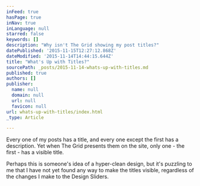 ```yaml
---
inFeed: true
hasPage: true
inNav: true
inLanguage: null
starred: false
keywords: []
description: "Why isn't The Grid showing my post titles?"
datePublished: '2015-11-15T12:27:12.868Z'
dateModified: '2015-11-14T14:44:15.644Z'
title: "What's Up with Titles?"
sourcePath: _posts/2015-11-14-whats-up-with-titles.md
published: true
authors: []
publisher:
  name: null
  domain: null
  url: null
  favicon: null
url: whats-up-with-titles/index.html
_type: Article

---
```

Every one of my posts has a title, and every one except the first has a description. Yet when The Grid presents them on the site, only one - the first - has a visible title.

Perhaps this is someone's idea of a hyper-clean design, but it's puzzling to me that I have not yet found any way to make the titles visible, regardless of the changes I make to the Design Sliders.